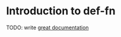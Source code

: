 # Introduction to def-fn

TODO: write [great documentation](http://jacobian.org/writing/what-to-write/)
